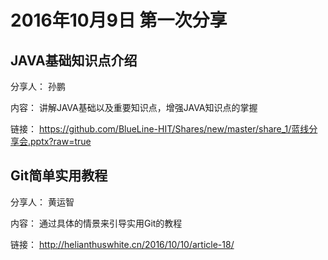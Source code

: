 # 2016年10月9日 第一次分享

## JAVA基础知识点介绍

分享人： 孙鹏

内容： 讲解JAVA基础以及重要知识点，增强JAVA知识点的掌握

链接： https://github.com/BlueLine-HIT/Shares/new/master/share_1/蓝线分享会.pptx?raw=true

## Git简单实用教程

分享人： 黄运智

内容： 通过具体的情景来引导实用Git的教程

链接： http://helianthuswhite.cn/2016/10/10/article-18/
